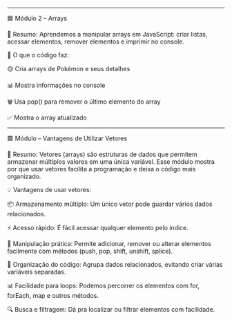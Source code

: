 -------------------------------------------------------------------------------------------------------------------

🟦 Módulo 2 – Arrays

📖 Resumo:
Aprendemos a manipular arrays em JavaScript: criar listas, acessar elementos, remover elementos e imprimir no console.


📌 O que o código faz:

🟡 Cria arrays de Pokémon e seus detalhes

📊 Mostra informações no console

🗑️ Usa pop() para remover o último elemento do array

✅ Mostra o array atualizado



----------------------------------------------------------------------------------------------------------------------


🟩 Módulo – Vantagens de Utilizar Vetores

📖 Resumo:
Vetores (arrays) são estruturas de dados que permitem armazenar múltiplos valores em uma única variável. Esse módulo mostra por que usar vetores facilita a programação e deixa o código mais organizado.

💡 Vantagens de usar vetores:

📦 Armazenamento múltiplo: Um único vetor pode guardar vários dados relacionados.

⚡ Acesso rápido: É fácil acessar qualquer elemento pelo índice.

🔄 Manipulação prática: Permite adicionar, remover ou alterar elementos facilmente com métodos (push, pop, shift, unshift, splice).

🧹 Organização do código: Agrupa dados relacionados, evitando criar várias variáveis separadas.

📊 Facilidade para loops: Podemos percorrer os elementos com for, forEach, map e outros métodos.

🔍 Busca e filtragem: Dá pra localizar ou filtrar elementos com facilidade.